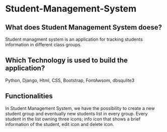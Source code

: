 # Student-Management-System  
## What does Student Management System doese? 
 Student managment system is an application for tracking students information in different class groups.  
 ## Which Technology is used to build the application?  
 Python, Django, Html, CSS, Bootstrap, FontAwsom, dbsqulite3  
 ## Functionalities  
 In Student Management System, we have the possibility to create a new student group and eventually new students list in every group. Every student in the list owning three icons; info icon that shows a brief information of the student, edit icon and delete icon.
